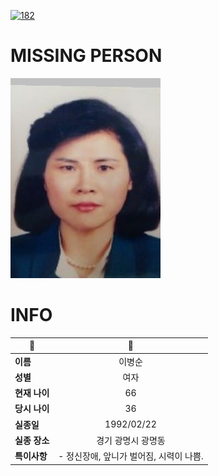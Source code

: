 [![182](https://img.shields.io/badge/%EC%8B%A4%EC%A2%85%EC%8B%A0%EA%B3%A0%EB%8A%94%20%EA%B5%AD%EB%B2%88%EC%97%86%EC%9D%B4-182-blue)](http://safe182.go.kr/index.do)

# MISSING PERSON

<img src="./missing_person.jpg">

# INFO

|🔑|💎|
|--|:--:|
|**이름**|이병순|
|**성별**|여자|
|**현재 나이**|66|
|**당시 나이**|36|
|**실종일**|1992/02/22|
|**실종 장소**|경기 광명시 광명동 |
|**특이사항**|- 정신장애, 앞니가 벌어짐, 시력이 나쁨.|
